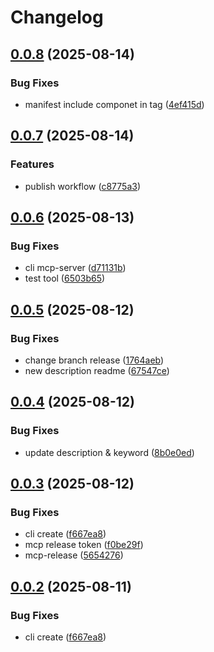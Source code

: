 # Changelog

## [0.0.8](https://github.com/endropie/mcp-setup/compare/v0.0.7...v0.0.8) (2025-08-14)


### Bug Fixes

* manifest include componet in tag ([4ef415d](https://github.com/endropie/mcp-setup/commit/4ef415d4693d1bb969e6dec559dde41d08fe3d6c))

## [0.0.7](https://github.com/endropie/mcp-setup/compare/mcp-setup-v0.0.6...mcp-setup-v0.0.7) (2025-08-14)


### Features

* publish workflow ([c8775a3](https://github.com/endropie/mcp-setup/commit/c8775a337649b150daab1780ba7662f8de4a4be6))

## [0.0.6](https://github.com/endropie/mcp-setup/compare/mcp-setup-v0.0.5...mcp-setup-v0.0.6) (2025-08-13)


### Bug Fixes

* cli mcp-server ([d71131b](https://github.com/endropie/mcp-setup/commit/d71131b8f48be47c4fc55be93952153cf7126df9))
* test tool ([6503b65](https://github.com/endropie/mcp-setup/commit/6503b651ed2e0941104f244f1d429696c0f236b1))

## [0.0.5](https://github.com/endropie/mcp-setup/compare/mcp-setup-v0.0.4...mcp-setup-v0.0.5) (2025-08-12)


### Bug Fixes

* change branch release ([1764aeb](https://github.com/endropie/mcp-setup/commit/1764aeb8185f41e8bd1a970746ac3de8ff648c80))
* new description readme ([67547ce](https://github.com/endropie/mcp-setup/commit/67547cee3854b4e92432bdedb631f3791eb7301d))

## [0.0.4](https://github.com/endropie/mcp-setup/compare/mcp-setup-v0.0.3...mcp-setup-v0.0.4) (2025-08-12)


### Bug Fixes

* update description & keyword ([8b0e0ed](https://github.com/endropie/mcp-setup/commit/8b0e0ed45a4ed00228018dbbd1126011ba0cc59f))

## [0.0.3](https://github.com/endropie/mcp-setup/compare/mcp-setup-v0.0.2...mcp-setup-v0.0.3) (2025-08-12)


### Bug Fixes

* cli create ([f667ea8](https://github.com/endropie/mcp-setup/commit/f667ea8de8b33107b570dead7ac663c857fd8de8))
* mcp release  token ([f0be29f](https://github.com/endropie/mcp-setup/commit/f0be29f335af1223b853f38a6532e9e3afb1a4d7))
* mcp-release ([5654276](https://github.com/endropie/mcp-setup/commit/5654276dcbaefd4eafa83b1d9218b30357e4686d))

## [0.0.2](https://github.com/endropie/mcp-setup/compare/mcp-setup-v0.0.1...mcp-setup-v0.0.2) (2025-08-11)


### Bug Fixes

* cli create ([f667ea8](https://github.com/endropie/mcp-setup/commit/f667ea8de8b33107b570dead7ac663c857fd8de8))
